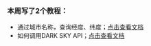 ### 本周写了2个教程：
- 通过城市名称，查询经度、纬度；[点击查看文档](https://github.com/sumin1123/Py101-004/blob/master/Chap2/note/use-baidumap-get-cityip.ipynb)
- 如何调用DARK SKY API；[点击查看文档](https://github.com/sumin1123/Py101-004/blob/master/Chap2/note/%E5%A6%82%E4%BD%95%E8%B0%83%E7%94%A8DARK%20SKY%20API)

